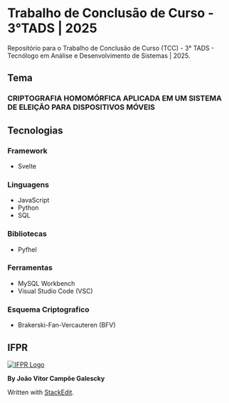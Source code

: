 # Trabalho de Conclusão de Curso - 3°TADS | 2025

Repositório para o Trabalho de Conclusão de Curso (TCC) - 3° TADS - Tecnólogo em Análise e Desenvolvimento de Sistemas | 2025.

## Tema
### CRIPTOGRAFIA HOMOMÓRFICA APLICADA EM UM SISTEMA DE ELEIÇÃO PARA DISPOSITIVOS MÓVEIS

## Tecnologias
### Framework
- Svelte

### Linguagens
- JavaScript
- Python
- SQL

### Bibliotecas
- Pyfhel

### Ferramentas
- MySQL Workbench
- Visual Studio Code (VSC)

### Esquema Criptografico
- Brakerski-Fan-Vercauteren (BFV)

## IFPR

[![IFPR Logo](https://user-images.githubusercontent.com/126702799/234438114-4db30796-20ad-4bec-b118-246ebbe9de63.png)](https://user-images.githubusercontent.com/126702799/234438114-4db30796-20ad-4bec-b118-246ebbe9de63.png)

**By João Vitor Campõe Galescky**

Written with  [StackEdit](https://stackedit.io/).
